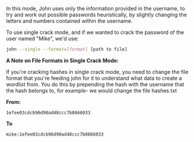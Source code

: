 In this mode, John uses only the information provided in the username, to try and work out possible passwords heuristically, by slightly changing the letters and numbers contained within the username.

To use single crack mode, and if we wanted to crack the password of the user named "Mike", we'd use:  

```bash
john --single --format=[format] [path to file]
```

**A Note on File Formats in Single Crack Mode:**

If you're cracking hashes in single crack mode, you need to change the file format that you're feeding john for it to understand what data to create a wordlist from. You do this by prepending the hash with the username that the hash belongs to, for example- we would change the file hashes.txt

**From:**  

`1efee03cdcb96d90ad48ccc7b8666033`

**To**

`mike:1efee03cdcb96d90ad48ccc7b8666033`
